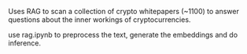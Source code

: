 Uses RAG to scan a collection of crypto whitepapers (~1100) to answer questions about the inner workings of cryptocurrencies.

use rag.ipynb to preprocess the text, generate the embeddings and do inference. 

